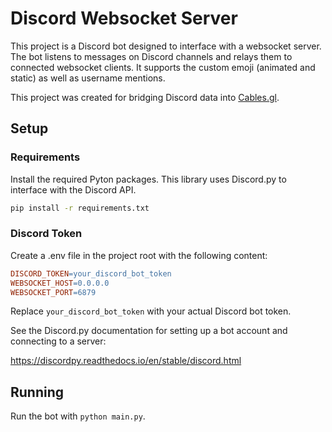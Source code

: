 # Discord Websocket Server

This project is a Discord bot designed to interface with a websocket server. The bot listens to messages on Discord channels and relays them to connected websocket clients. It supports the custom emoji (animated and static) as well as username mentions.

This project was created for bridging Discord data into [Cables.gl](https://cables.gl).

## Setup

### Requirements

Install the required Pyton packages. This library uses Discord.py to interface with the Discord API.

```bash
pip install -r requirements.txt
```

### Discord Token

Create a .env file in the project root with the following content:

```makefile
DISCORD_TOKEN=your_discord_bot_token
WEBSOCKET_HOST=0.0.0.0
WEBSOCKET_PORT=6879
```

Replace `your_discord_bot_token` with your actual Discord bot token.

See the Discord.py documentation for setting up a bot account and connecting to a server:

https://discordpy.readthedocs.io/en/stable/discord.html

## Running

Run the bot with `python main.py`.